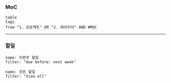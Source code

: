 ### MoC
```dataview
table
tags
from "1. 프로젝트" OR "2. 에어리어" AND #MOC
```
- - -
### 할일
```todoist
name: 이번주 할일
filter: "due before: next week"
```
```todoist
name: 모든 할일
filter: "View all"
```
